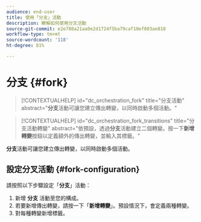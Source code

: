 ```yaml
---
audience: end-user
title: 使用「分支」活動
description: 瞭解如何使用分叉活動
source-git-commit: e2e708a21aa0e2d1724f5ba79caf10ef803ae818
workflow-type: tm+mt
source-wordcount: '118'
ht-degree: 81%

---
```



# 分支 {#fork}

>[!CONTEXTUALHELP]
>id="dc_orchestration_fork"
>title="分支活動"
>abstract="**分支**&#x200B;活動可讓您建立傳出轉變，以同時啟動多個活動。"


>[!CONTEXTUALHELP]
>id="dc_orchestration_fork_transitions"
>title="分支活動轉變"
>abstract="依預設，透過&#x200B;**分支**&#x200B;活動建立二個轉變。按一下&#x200B;**新增轉變**&#x200B;按鈕以定義額外的傳出轉變，並輸入其標籤。"

**分支**&#x200B;活動可讓您建立傳出轉變，以同時啟動多個活動。

## 設定分叉活動 {#fork-configuration}

請按照以下步驟設定「**分支**」活動：

1. 新增 **分支** 活動至您的構成。
1. 若要新增傳出轉變，請按一下「**新增轉變**」。預設情況下，會定義兩種轉變。
1. 對每種轉變新增標籤。

